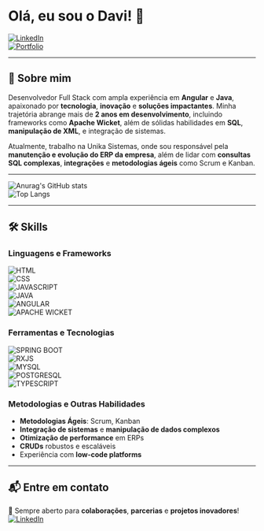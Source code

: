 # Olá, eu sou o Davi! 👋  

[![LinkedIn](https://img.shields.io/badge/LinkedIn-0077B5?style=for-the-badge&logo=linkedin&logoColor=white)](https://www.linkedin.com/in/davi-faria-goncalves/)  
[![Portfolio](https://img.shields.io/badge/Portfólio-00C6D7?style=for-the-badge&logo=github&logoColor=white)](https://github.com/Davii-code)  

<hr />

## 🚀 Sobre mim  

Desenvolvedor Full Stack com ampla experiência em **Angular** e **Java**, apaixonado por **tecnologia**, **inovação** e **soluções impactantes**. Minha trajetória abrange mais de **2 anos em desenvolvimento**, incluindo frameworks como **Apache Wicket**, além de sólidas habilidades em **SQL**, **manipulação de XML**, e integração de sistemas.  

Atualmente, trabalho na Unika Sistemas, onde sou responsável pela **manutenção e evolução do ERP da empresa**, além de lidar com **consultas SQL complexas**, **integrações** e **metodologias ágeis** como Scrum e Kanban.  

<hr />

![Anurag's GitHub stats](https://github-readme-stats.vercel.app/api?username=Davii-code&show_icons=true&theme=radical)  
![Top Langs](https://github-readme-stats.vercel.app/api/top-langs/?username=Davii-code&layout=compact&theme=radical)  

<hr />

## 🛠️ Skills  

### Linguagens e Frameworks  
![HTML](https://img.shields.io/badge/HTML5-E34F26?style=for-the-badge&logo=html5&logoColor=white)  
![CSS](https://img.shields.io/badge/CSS-239120?&style=for-the-badge&logo=css3&logoColor=white)  
![JAVASCRIPT](https://img.shields.io/badge/JavaScript-F7DF1E?style=for-the-badge&logo=javascript&logoColor=black)  
![JAVA](https://img.shields.io/badge/Java-ED8B00?style=for-the-badge&logo=openjdk&logoColor=white)  
![ANGULAR](https://img.shields.io/badge/Angular-DD0031?style=for-the-badge&logo=angular&logoColor=white)  
![APACHE WICKET](https://img.shields.io/badge/Apache%20Wicket-1D3557?style=for-the-badge&logo=apache&logoColor=white)  

### Ferramentas e Tecnologias  
![SPRING BOOT](https://img.shields.io/badge/Spring_Boot-6DB33F?style=for-the-badge&logo=spring&logoColor=white)  
![RXJS](https://img.shields.io/badge/RxJS-B7178C?style=for-the-badge&logo=ReactiveX&logoColor=white)  
![MYSQL](https://img.shields.io/badge/MySQL-4479A1?style=for-the-badge&logo=mysql&logoColor=white)  
![POSTGRESQL](https://img.shields.io/badge/PostgreSQL-316192?style=for-the-badge&logo=postgresql&logoColor=white)  
![TYPESCRIPT](https://img.shields.io/badge/TypeScript-007ACC?style=for-the-badge&logo=typescript&logoColor=white)  

### Metodologias e Outras Habilidades  
- **Metodologias Ágeis**: Scrum, Kanban  
- **Integração de sistemas** e **manipulação de dados complexos**  
- **Otimização de performance** em ERPs  
- **CRUDs** robustos e escaláveis  
- Experiência com **low-code platforms**  


<hr />

## 📬 Entre em contato  
💼 Sempre aberto para **colaborações**, **parcerias** e **projetos inovadores**!  
[![LinkedIn](https://img.shields.io/badge/LinkedIn-0077B5?style=for-the-badge&logo=linkedin&logoColor=white)](https://www.linkedin.com/in/davi-faria-goncalves/)  
